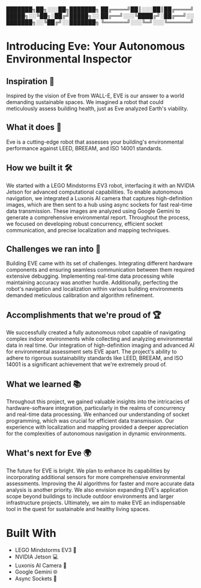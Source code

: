 
███████╗██╗░░░██╗███████╗
██╔════╝██║░░░██║██╔════╝
█████╗░░╚██╗░██╔╝█████╗░░
██╔══╝░░░╚████╔╝░██╔══╝░░
███████╗░░╚██╔╝░░███████╗
╚══════╝░░░╚═╝░░░╚══════╝  

# Introducing Eve: Your Autonomous Environmental Inspector

## Inspiration 🌟
Inspired by the vision of Eve from WALL-E, EVE is our answer to a world demanding sustainable spaces. We imagined a robot that could meticulously assess building health, just as Eve analyzed Earth's viability.

## What it does 🚀
Eve is a cutting-edge robot that assesses your building's environmental performance against LEED, BREEAM, and ISO 14001 standards.

## How we built it 🛠️
We started with a LEGO Mindstorms EV3 robot, interfacing it with an NVIDIA Jetson for advanced computational capabilities. To enable autonomous navigation, we integrated a Luxonis AI camera that captures high-definition images, which are then sent to a hub using async sockets for fast real-time data transmission. These images are analyzed using Google Gemini to generate a comprehensive environmental report. Throughout the process, we focused on developing robust concurrency, efficient socket communication, and precise localization and mapping techniques.

## Challenges we ran into 🚧
Building EVE came with its set of challenges. Integrating different hardware components and ensuring seamless communication between them required extensive debugging. Implementing real-time data processing while maintaining accuracy was another hurdle. Additionally, perfecting the robot's navigation and localization within various building environments demanded meticulous calibration and algorithm refinement.

## Accomplishments that we're proud of 🏆
We successfully created a fully autonomous robot capable of navigating complex indoor environments while collecting and analyzing environmental data in real time. Our integration of high-definition imaging and advanced AI for environmental assessment sets EVE apart. The project's ability to adhere to rigorous sustainability standards like LEED, BREEAM, and ISO 14001 is a significant achievement that we're extremely proud of.

## What we learned 📚
Throughout this project, we gained valuable insights into the intricacies of hardware-software integration, particularly in the realms of concurrency and real-time data processing. We enhanced our understanding of socket programming, which was crucial for efficient data transmission. Our experience with localization and mapping provided a deeper appreciation for the complexities of autonomous navigation in dynamic environments.

## What's next for Eve 🌍
The future for EVE is bright. We plan to enhance its capabilities by incorporating additional sensors for more comprehensive environmental assessments. Improving the AI algorithms for faster and more accurate data analysis is another priority. We also envision expanding EVE's application scope beyond buildings to include outdoor environments and larger infrastructure projects. Ultimately, we aim to make EVE an indispensable tool in the quest for sustainable and healthy living spaces.

# Built With
- LEGO Mindstorms EV3 🤖
- NVIDIA Jetson 💻
- Luxonis AI Camera 📸
- Google Gemini 🌐
- Async Sockets 🔗
